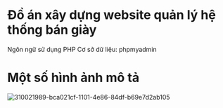 # Đồ án xây dựng website quản lý hệ thống bán giày
Ngôn ngữ sử dụng PHP
Cơ sở dữ liệu: phpmyadmin
# Một số hình ảnh mô tả
![310021989-bca021cf-1101-4e86-84df-b69e7d2ab105](https://github.com/ducan2210/doan_webbangiay/assets/119026416/01ddcc66-6959-4755-93d8-1fa26b2b511c)
